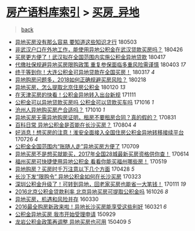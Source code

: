 [房产语料库索引](../../README.md)  > [买房_异地](买房_异地.md)
====
> [back](../README.md)

- [异地买房没有那么容易 要知道这些知识才行](http://jkwz.applinzi.com/ittc/7098904768124814342.html#%E5%BC%82%E5%9C%B0%E4%B9%B0%E6%88%BF%E6%B2%A1%E6%9C%89%E9%82%A3%E4%B9%88%E5%AE%B9%E6%98%93+%E8%A6%81%E7%9F%A5%E9%81%93%E8%BF%99%E4%BA%9B%E7%9F%A5%E8%AF%86%E6%89%8D%E8%A1%8C) 180503  
- [非武汉户口在外地工作，能使用异地公积金在武汉贷款买房吗？](http://jkwz.applinzi.com/ittc/7096248426973103111.html#%E9%9D%9E%E6%AD%A6%E6%B1%89%E6%88%B7%E5%8F%A3%E5%9C%A8%E5%A4%96%E5%9C%B0%E5%B7%A5%E4%BD%9C%EF%BC%8C%E8%83%BD%E4%BD%BF%E7%94%A8%E5%BC%82%E5%9C%B0%E5%85%AC%E7%A7%AF%E9%87%91%E5%9C%A8%E6%AD%A6%E6%B1%89%E8%B4%B7%E6%AC%BE%E4%B9%B0%E6%88%BF%E5%90%97%EF%BC%9F) 180426  
- [买房更方便了！武汉拟在全国范围内实施公积金异地贷款](http://jkwz.applinzi.com/ittc/7092903631919776779.html#%E4%B9%B0%E6%88%BF%E6%9B%B4%E6%96%B9%E4%BE%BF%E4%BA%86%EF%BC%81%E6%AD%A6%E6%B1%89%E6%8B%9F%E5%9C%A8%E5%85%A8%E5%9B%BD%E8%8C%83%E5%9B%B4%E5%86%85%E5%AE%9E%E6%96%BD%E5%85%AC%E7%A7%AF%E9%87%91%E5%BC%82%E5%9C%B0%E8%B4%B7%E6%AC%BE) 180417  
- [代缴社保规避异地买房限购政策 重复参保面临多重风险需谨慎](http://jkwz.applinzi.com/ittc/7087758170187629578.html#%E4%BB%A3%E7%BC%B4%E7%A4%BE%E4%BF%9D%E8%A7%84%E9%81%BF%E5%BC%82%E5%9C%B0%E4%B9%B0%E6%88%BF%E9%99%90%E8%B4%AD%E6%94%BF%E7%AD%96+%E9%87%8D%E5%A4%8D%E5%8F%82%E4%BF%9D%E9%9D%A2%E4%B8%B4%E5%A4%9A%E9%87%8D%E9%A3%8E%E9%99%A9%E9%9C%80%E8%B0%A8%E6%85%8E) 180403 *17* 
- [终于等到你！大连公积金可异地贷款在全国买房！](http://jkwz.applinzi.com/ittc/7081504929233765386.html#%E7%BB%88%E4%BA%8E%E7%AD%89%E5%88%B0%E4%BD%A0%EF%BC%81%E5%A4%A7%E8%BF%9E%E5%85%AC%E7%A7%AF%E9%87%91%E5%8F%AF%E5%BC%82%E5%9C%B0%E8%B4%B7%E6%AC%BE%E5%9C%A8%E5%85%A8%E5%9B%BD%E4%B9%B0%E6%88%BF%EF%BC%81) 180317 *4* 
- [异地购房问题多，2018如何正确规避买房风险？](http://jkwz.applinzi.com/ittc/7071508477073949702.html#%E5%BC%82%E5%9C%B0%E8%B4%AD%E6%88%BF%E9%97%AE%E9%A2%98%E5%A4%9A%EF%BC%8C2018%E5%A6%82%E4%BD%95%E6%AD%A3%E7%A1%AE%E8%A7%84%E9%81%BF%E4%B9%B0%E6%88%BF%E9%A3%8E%E9%99%A9%EF%BC%9F) 180218  
- [异地买房，怎么提取北京住房公积金](http://jkwz.applinzi.com/ittc/7060752153755255815.html#%E5%BC%82%E5%9C%B0%E4%B9%B0%E6%88%BF%EF%BC%8C%E6%80%8E%E4%B9%88%E6%8F%90%E5%8F%96%E5%8C%97%E4%BA%AC%E4%BD%8F%E6%88%BF%E5%85%AC%E7%A7%AF%E9%87%91) 180120 *13* 
- [在天津买房的快看！公积金异地转入出台新规](http://jkwz.applinzi.com/ittc/7034564804478501904.html#%E5%9C%A8%E5%A4%A9%E6%B4%A5%E4%B9%B0%E6%88%BF%E7%9A%84%E5%BF%AB%E7%9C%8B%EF%BC%81%E5%85%AC%E7%A7%AF%E9%87%91%E5%BC%82%E5%9C%B0%E8%BD%AC%E5%85%A5%E5%87%BA%E5%8F%B0%E6%96%B0%E8%A7%84) 171111  
- [公积金可以异地贷款买房吗 公积金可以贷款买车吗](http://jkwz.applinzi.com/ittc/7024981952912950288.html#%E5%85%AC%E7%A7%AF%E9%87%91%E5%8F%AF%E4%BB%A5%E5%BC%82%E5%9C%B0%E8%B4%B7%E6%AC%BE%E4%B9%B0%E6%88%BF%E5%90%97+%E5%85%AC%E7%A7%AF%E9%87%91%E5%8F%AF%E4%BB%A5%E8%B4%B7%E6%AC%BE%E4%B9%B0%E8%BD%A6%E5%90%97) 171016 *1* 
- [沧州人异地购买房产合适吗？](http://jkwz.applinzi.com/ittc/7022730698690135057.html#%E6%B2%A7%E5%B7%9E%E4%BA%BA%E5%BC%82%E5%9C%B0%E8%B4%AD%E4%B9%B0%E6%88%BF%E4%BA%A7%E5%90%88%E9%80%82%E5%90%97%EF%BC%9F) 171010 *1* 
- [异地买房无需异地购房证明，租房不要租房合同？真的假的？](http://jkwz.applinzi.com/ittc/7008006171439662097.html#%E5%BC%82%E5%9C%B0%E4%B9%B0%E6%88%BF%E6%97%A0%E9%9C%80%E5%BC%82%E5%9C%B0%E8%B4%AD%E6%88%BF%E8%AF%81%E6%98%8E%EF%BC%8C%E7%A7%9F%E6%88%BF%E4%B8%8D%E8%A6%81%E7%A7%9F%E6%88%BF%E5%90%88%E5%90%8C%EF%BC%9F%E7%9C%9F%E7%9A%84%E5%81%87%E7%9A%84%EF%BC%9F) 170831  
- [百科日常 异地公积金是否能在长沙买房？](http://jkwz.applinzi.com/ittc/6998005292754027536.html#%E7%99%BE%E7%A7%91%E6%97%A5%E5%B8%B8+%E5%BC%82%E5%9C%B0%E5%85%AC%E7%A7%AF%E9%87%91%E6%98%AF%E5%90%A6%E8%83%BD%E5%9C%A8%E9%95%BF%E6%B2%99%E4%B9%B0%E6%88%BF%EF%BC%9F) 170804 *4* 
- [好消息！想买房的注意！淮安全面接入全国住房公积金异地转移接续平台](http://jkwz.applinzi.com/ittc/6994700378871170064.html#%E5%A5%BD%E6%B6%88%E6%81%AF%EF%BC%81%E6%83%B3%E4%B9%B0%E6%88%BF%E7%9A%84%E6%B3%A8%E6%84%8F%EF%BC%81%E6%B7%AE%E5%AE%89%E5%85%A8%E9%9D%A2%E6%8E%A5%E5%85%A5%E5%85%A8%E5%9B%BD%E4%BD%8F%E6%88%BF%E5%85%AC%E7%A7%AF%E9%87%91%E5%BC%82%E5%9C%B0%E8%BD%AC%E7%A7%BB%E6%8E%A5%E7%BB%AD%E5%B9%B3%E5%8F%B0) 170726 *4* 
- [公积金全国范围内“账随人走”异地买房方便了](http://jkwz.applinzi.com/ittc/6988194052556981265.html#%E5%85%AC%E7%A7%AF%E9%87%91%E5%85%A8%E5%9B%BD%E8%8C%83%E5%9B%B4%E5%86%85%E2%80%9C%E8%B4%A6%E9%9A%8F%E4%BA%BA%E8%B5%B0%E2%80%9D%E5%BC%82%E5%9C%B0%E4%B9%B0%E6%88%BF%E6%96%B9%E4%BE%BF%E4%BA%86) 170709  
- [异地买房不是想买就能买，2017年全国28城最新买房资格供你查！](http://jkwz.applinzi.com/ittc/6978977607411303428.html#%E5%BC%82%E5%9C%B0%E4%B9%B0%E6%88%BF%E4%B8%8D%E6%98%AF%E6%83%B3%E4%B9%B0%E5%B0%B1%E8%83%BD%E4%B9%B0%EF%BC%8C2017%E5%B9%B4%E5%85%A8%E5%9B%BD28%E5%9F%8E%E6%9C%80%E6%96%B0%E4%B9%B0%E6%88%BF%E8%B5%84%E6%A0%BC%E4%BE%9B%E4%BD%A0%E6%9F%A5%EF%BC%81) 170614  
- [福州买房可快捷使用异地公积金 看看你能买福州哪些房！](http://jkwz.applinzi.com/ittc/6969426285209060357.html#%E7%A6%8F%E5%B7%9E%E4%B9%B0%E6%88%BF%E5%8F%AF%E5%BF%AB%E6%8D%B7%E4%BD%BF%E7%94%A8%E5%BC%82%E5%9C%B0%E5%85%AC%E7%A7%AF%E9%87%91+%E7%9C%8B%E7%9C%8B%E4%BD%A0%E8%83%BD%E4%B9%B0%E7%A6%8F%E5%B7%9E%E5%93%AA%E4%BA%9B%E6%88%BF%EF%BC%81) 170519  
- [异地购房？买房时千万注意以下几个方面](http://jkwz.applinzi.com/ittc/6961607517107913732.html#%E5%BC%82%E5%9C%B0%E8%B4%AD%E6%88%BF%EF%BC%9F%E4%B9%B0%E6%88%BF%E6%97%B6%E5%8D%83%E4%B8%87%E6%B3%A8%E6%84%8F%E4%BB%A5%E4%B8%8B%E5%87%A0%E4%B8%AA%E6%96%B9%E9%9D%A2) 170428 *5* 
- [长沙下发“限购令” 异地公积金如何在长沙买房](http://jkwz.applinzi.com/ittc/6948240321023575045.html#%E9%95%BF%E6%B2%99%E4%B8%8B%E5%8F%91%E2%80%9C%E9%99%90%E8%B4%AD%E4%BB%A4%E2%80%9D+%E5%BC%82%E5%9C%B0%E5%85%AC%E7%A7%AF%E9%87%91%E5%A6%82%E4%BD%95%E5%9C%A8%E9%95%BF%E6%B2%99%E4%B9%B0%E6%88%BF) 170323  
- [深圳公积金升级了！可转到异地，回老家买房也能省一大笔钱！](http://jkwz.applinzi.com/ittc/6921960877183206405.html#%E6%B7%B1%E5%9C%B3%E5%85%AC%E7%A7%AF%E9%87%91%E5%8D%87%E7%BA%A7%E4%BA%86%EF%BC%81%E5%8F%AF%E8%BD%AC%E5%88%B0%E5%BC%82%E5%9C%B0%EF%BC%8C%E5%9B%9E%E8%80%81%E5%AE%B6%E4%B9%B0%E6%88%BF%E4%B9%9F%E8%83%BD%E7%9C%81%E4%B8%80%E5%A4%A7%E7%AC%94%E9%92%B1%EF%BC%81) 170111 *19* 
- [2016北京公积金贷款利率 北京异地买房可提取公积金吗](http://jkwz.applinzi.com/ittc/6893337859833988101.html#2016%E5%8C%97%E4%BA%AC%E5%85%AC%E7%A7%AF%E9%87%91%E8%B4%B7%E6%AC%BE%E5%88%A9%E7%8E%87+%E5%8C%97%E4%BA%AC%E5%BC%82%E5%9C%B0%E4%B9%B0%E6%88%BF%E5%8F%AF%E6%8F%90%E5%8F%96%E5%85%AC%E7%A7%AF%E9%87%91%E5%90%97) 161026 *8* 
- [异地买房，机遇和风险并存](http://jkwz.applinzi.com/ittc/6815303536115975173.html#%E5%BC%82%E5%9C%B0%E4%B9%B0%E6%88%BF%EF%BC%8C%E6%9C%BA%E9%81%87%E5%92%8C%E9%A3%8E%E9%99%A9%E5%B9%B6%E5%AD%98) 160330  
- [2016最全购房新政来啦！异地长沙买房能享受这些利好](http://jkwz.applinzi.com/ittc/6812096519830258692.html#2016%E6%9C%80%E5%85%A8%E8%B4%AD%E6%88%BF%E6%96%B0%E6%94%BF%E6%9D%A5%E5%95%A6%EF%BC%81%E5%BC%82%E5%9C%B0%E9%95%BF%E6%B2%99%E4%B9%B0%E6%88%BF%E8%83%BD%E4%BA%AB%E5%8F%97%E8%BF%99%E4%BA%9B%E5%88%A9%E5%A5%BD) 160321 *6* 
- [公积金异地买房 我市开始受理申请](http://jkwz.applinzi.com/ittc/6747401602518320132.html#%E5%85%AC%E7%A7%AF%E9%87%91%E5%BC%82%E5%9C%B0%E4%B9%B0%E6%88%BF+%E6%88%91%E5%B8%82%E5%BC%80%E5%A7%8B%E5%8F%97%E7%90%86%E7%94%B3%E8%AF%B7) 150929  
- [龙岩公积金政策再调整 异地买房也可用](http://jkwz.applinzi.com/ittc/547650611402802668.html#%E9%BE%99%E5%B2%A9%E5%85%AC%E7%A7%AF%E9%87%91%E6%94%BF%E7%AD%96%E5%86%8D%E8%B0%83%E6%95%B4+%E5%BC%82%E5%9C%B0%E4%B9%B0%E6%88%BF%E4%B9%9F%E5%8F%AF%E7%94%A8) 150409 *5* 
